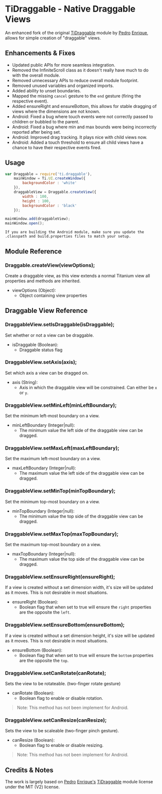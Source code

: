 # TiDraggable - Native Draggable Views

An enhanced fork of the original [TiDraggable](https://github.com/pec1985/TiDraggable) module by [Pedro](http://twitter.com/pecdev) [Enrique](https://github.com/pec1985), allows for simple creation of "draggable" views.

## Enhancements & Fixes

- Updated public APIs for more seamless integration.
- Removed the InfiniteScroll class as it doesn't really have much to do with the overall module.
- Removed unnecessary APIs to reduce overall module footprint.
- Removed unused variables and organized imports.
- Added ability to unset boundaries.
- Mapped the missing `cancel` gesture to the `end` gesture (firing the respective event).
- Added ensureRight and ensureBottom, this allows for stable dragging of views where the dimensions are not known.
- Android: Fixed a bug where touch events were not correctly passed to children or bubbled to the parent.
- Android: Fixed a bug where min and max bounds were being incorrectly reported after being set.
- Android: Improved drag tracking. It plays nice with child views now.
- Android: Added a touch threshold to ensure all child views have a chance to have their respective events fired.

## Usage

```javascript
var Draggable = require('ti.draggable'),
    mainWindow = Ti.UI.createWindow({
        backgroundColor : 'white'
    }),
    draggableView = Draggable.createView({
        width : 100,
        height : 100,
        backgroundColor : 'black'
    });

mainWindow.add(draggableView);
mainWindow.open();
```

    If you are building the Android module, make sure you update the .classpath and build.properties files to match your setup.

## Module Reference

### Draggable.createView(viewOptions);

Create a draggable view, as this view extends a normal Titanium view all properties and methods are inherited.

- viewOptions (Object):
    - Object containing view properties

## Draggable View Reference

### DraggableView.setIsDraggable(isDraggable);

Set whether or not a view can be draggable.

- isDraggable (Boolean):
    - Draggable status flag

### DraggableView.setAxis(axis);

Set which axis a view can be dragged on.

- axis (String):
    - Axis in which the draggable view will be constrained. Can either be `x` or `y`.

### DraggableView.setMinLeft(minLeftBoundary);

Set the minimum left-most boundary on a view.

- minLeftBoundary (Integer|null):
    - The minimum value the left side of the draggable view can be dragged.

### DraggableView.setMaxLeft(maxLeftBoundary);

Set the maximum left-most boundary on a view.

- maxLeftBoundary (Integer|null):
    - The maximum value the left side of the draggable view can be dragged.

### DraggableView.setMinTop(minTopBoundary);

Set the minimum top-most boundary on a view.

- minTopBoundary (Integer|null):
    - The minimum value the top side of the draggable view can be dragged.

### DraggableView.setMaxTop(maxTopBoundary);

Set the maximum top-most boundary on a view.

- maxTopBoundary (Integer|null):
    - The maximum value the top side of the draggable view can be dragged.

### DraggableView.setEnsureRight(ensureRight);

If a view is created without a set dimension width, it's size will be updated as it moves. This is not desirable in most situations.

- ensureRight (Boolean):
    - Boolean flag that when set to true will ensure the `right` properties are the opposite the `left`.

### DraggableView.setEnsureBottom(ensureBottom);

If a view is created without a set dimension height, it's size will be updated as it moves. This is not desirable in most situations.

- ensureBottom (Boolean):
    - Boolean flag that when set to true will ensure the `bottom` properties are the opposite the `top`.

### DraggableView.setCanRotate(canRotate);

Sets the view to be rotateable. (two-finger rotate gesture)

- canRotate (Boolean):
    - Boolean flag to enable or disable rotation.

> Note: This method has not been implement for Android.

### DraggableView.setCanResize(canResize);

Sets the view to be scaleable (two-finger pinch gesture).

- canResize (Boolean):
    - Boolean flag to enable or disable resizing.

> Note: This method has not been implement for Android.

## Credits & Notes

The work is largely based on [Pedro](http://twitter.com/pecdev) [Enrique's](https://github.com/pec1985) [TiDraggable](https://github.com/pec1985/TiDraggable) module license under the MIT (V2) license.